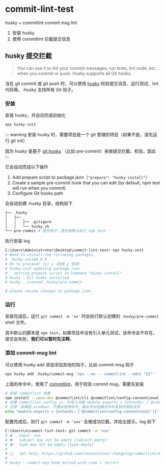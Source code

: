 # commit-lint-test

husky + commitlint commit msg lint

1. 安装 husky
2. 使用 commitlint 拦截提交信息

## husky 提交拦截

> You can use it to lint your commit messages, run tests, lint code, etc... when you commit or push. Husky supports all Git hooks.

当在 git commit 或 git push 时，可以使用 [husky](https://typicode.github.io/husky/getting-started.html) 校验提交消息、运行测试、lint 代码等。 Husky 支持所有 Git 钩子。

### 安装

安装 husky，并自动完成初始化

```js
npx husky-init
```

::: warning
安装 husky 时，需要项目是一个 git 管理的项目（如果不是，请先运行 git init）

因为 husky 是基于 [git hooks](https://git-scm.com/docs/githooks) （比如 pre-commit）来做提交拦截、校验，因此
:::

它会自动完成以下操作

1. Add prepare script to package.json（`"prepare": "husky install"`）
2. Create a sample pre-commit hook that you can edit (by default, npm test will run when you commit)
3. Configure Git hooks path

会自动创建 .husky 目录，结构如下

```bash
├── .husky
│   ├── _
│   │   ├── .gitigore
│   │   └── husky.sh
└── pre-commit # 提交钩子，提交前默认执行 npm test
```

执行安装 log

```bash
C:\Users\Administrator\Desktop\commit-lint-test> npx husky-init
# Need to install the following packages:
#  husky-init@8.0.0
# Ok to proceed? (y) y（选择 y 安装）
# husky-init updating package.json
#   setting prepare script to command "husky install"
# husky - Git hooks installed
# husky - created .husky/pre-commit

# please review changes in package.json
```

### 运行

安装完成后，运行 `git commit -m 'xx'` 时会执行默认创建的 `.husky/pre-commit` shell 文件。

其中默认的脚本是 `npm test`，如果项目中没有引入单元测试，该命令会不存在，提交会失败，**我们可以暂时先注释**。

### 添加 commit-msg lint

可以使用 husky add 添加添加其他的钩子，比如 commit-msg 钩子

```bash
npx husky add .husky/commit-msg 'npx --no -- commitlint --edit "$1"'
```

上面的命令中，使用了 [commitlint](https://commitlint.js.org/#/)，用于校验 commit msg，需要先安装

```bash
# 安装 commitlint 依赖
npm install --save-dev @commitlint/cli @commitlint/config-conventional
# 创建 commitlint.config.js，并写入内容 module.exports = {extends: ['@commitlint/config-conventional']}
# 注意：如果是 windows，不建议使用命令，建议手动创建文件并复制内容到文件
echo "module.exports = {extends: ['@commitlint/config-conventional']}" > commitlint.config.js
```

配置完成后，执行 `git commit -m 'xxx'` 会被成功拦截，并给出提示。log 如下

```bash
C:\Users\x\commit-lint-test> git commit -m 'xxx'
# ⧗   input: xxx
# ✖   subject may not be empty [subject-empty]
# ✖   type may not be empty [type-empty]
#
# ⓘ   Get help: https://github.com/conventional-changelog/commitlint/#what-is-commitlint
# 
# husky - commit-msg hook exited with code 1 (error)
```
